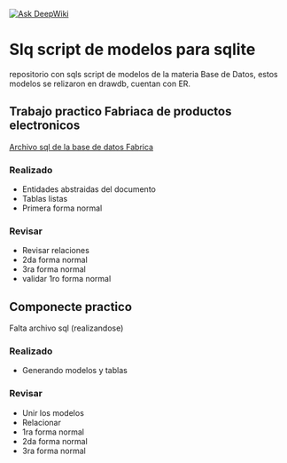 [![Ask DeepWiki](https://deepwiki.com/badge.svg)](https://deepwiki.com/matias101-blip/base-de-datos-tareas)
# Slq script de modelos para sqlite
repositorio con sqls script de modelos de la materia Base de Datos, estos modelos se relizaron en drawdb, cuentan con ER.

## Trabajo practico Fabriaca de productos electronicos
[Archivo sql de la base de datos Fabrica](./src/fabrica/base_de_datos_fabrica.sql)
### Realizado
- Entidades abstraidas del documento
- Tablas listas
- Primera forma normal
### Revisar
- Revisar relaciones
- 2da forma normal
- 3ra forma normal
- validar 1ro forma normal
## Componecte practico
Falta archivo sql (realizandose)
### Realizado
- Generando modelos y tablas

### Revisar
- Unir los modelos
- Relacionar
- 1ra forma normal
- 2da forma normal
- 3ra forma normal
